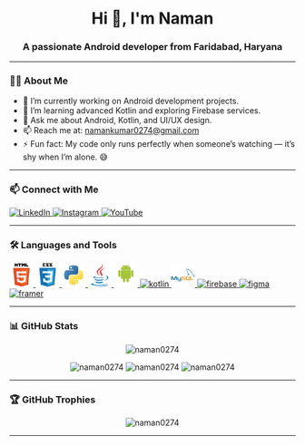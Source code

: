 <h1 align="center">Hi 👋, I'm Naman</h1>
<h3 align="center">A passionate Android developer from Faridabad, Haryana</h3>

---

### 🧑‍💻 About Me

- 🔭 I’m currently working on Android development projects.
- 🌱 I’m learning advanced Kotlin and exploring Firebase services.
- 💬 Ask me about Android, Kotlin, and UI/UX design.
- 📫 Reach me at: namankumar0274@gmail.com
- ⚡ Fun fact: My code only runs perfectly when someone’s watching — it’s shy when I’m alone. 😅
---
### 📫 Connect with Me

<p align="left">
  <a href="https://www.linkedin.com/in/naman0274" target="_blank">
    <img src="https://img.shields.io/badge/LinkedIn-0A66C2?style=for-the-badge&logo=linkedin&logoColor=white" alt="LinkedIn"/>
  </a>
  <a href="https://www.instagram.com/naman_kumar27" target="_blank">
    <img src="https://img.shields.io/badge/Instagram-E4405F?style=for-the-badge&logo=instagram&logoColor=white" alt="Instagram"/>
  </a>
  <a href="https://youtube.com/@naman_kumar2704" target="_blank">
    <img src="https://img.shields.io/badge/YouTube-FF0000?style=for-the-badge&logo=youtube&logoColor=white" alt="YouTube"/>
  </a>
</p>

---
### 🛠️ Languages and Tools


<p align="left">
  <a target="_blank" href="https://raw.githubusercontent.com/devicons/devicon/master/icons/html5/html5-original-wordmark.svg">
    <img src="https://raw.githubusercontent.com/devicons/devicon/master/icons/html5/html5-original-wordmark.svg" alt="html5" width="42" height="42" />
  </a>
  <a target="_blank" href="https://raw.githubusercontent.com/devicons/devicon/master/icons/css3/css3-original-wordmark.svg">
    <img src="https://raw.githubusercontent.com/devicons/devicon/master/icons/css3/css3-original-wordmark.svg" alt="css3" width="42" height="42" />
  </a>
  <a target="_blank" href="https://raw.githubusercontent.com/devicons/devicon/master/icons/python/python-original.svg">
    <img src="https://raw.githubusercontent.com/devicons/devicon/master/icons/python/python-original.svg" alt="python" width="42" height="42" />
  </a>
  <a target="_blank" href="https://raw.githubusercontent.com/devicons/devicon/master/icons/java/java-original.svg">
    <img src="https://raw.githubusercontent.com/devicons/devicon/master/icons/java/java-original.svg" alt="java" width="42" height="42" />
  </a>
  <a target="_blank" href="https://raw.githubusercontent.com/devicons/devicon/master/icons/android/android-original-wordmark.svg">
    <img src="https://raw.githubusercontent.com/devicons/devicon/master/icons/android/android-original-wordmark.svg" alt="android" width="42" height="42" />
  </a>
  <a target="_blank" href="https://www.vectorlogo.zone/logos/kotlinlang/kotlinlang-icon.svg">
    <img src="https://www.vectorlogo.zone/logos/kotlinlang/kotlinlang-icon.svg" alt="kotlin" width="42" height="42" />
  </a>
  <a target="_blank" href="https://raw.githubusercontent.com/devicons/devicon/master/icons/mysql/mysql-original-wordmark.svg">
    <img src="https://raw.githubusercontent.com/devicons/devicon/master/icons/mysql/mysql-original-wordmark.svg" alt="mysql" width="42" height="42" />
  </a>
  <a target="_blank" href="https://www.vectorlogo.zone/logos/firebase/firebase-icon.svg">
    <img src="https://www.vectorlogo.zone/logos/firebase/firebase-icon.svg" alt="firebase" width="42" height="42" />
  </a>
  <a target="_blank" href="https://www.vectorlogo.zone/logos/figma/figma-icon.svg">
    <img src="https://www.vectorlogo.zone/logos/figma/figma-icon.svg" alt="figma" width="42" height="42" />
  </a>
  <a target="_blank" href="https://www.vectorlogo.zone/logos/framer/framer-icon.svg">
    <img src="https://www.vectorlogo.zone/logos/framer/framer-icon.svg" alt="framer" width="42" height="42" />
  </a>
</p>

---

### 📊 GitHub Stats

<p align="center">
  <img src="https://komarev.com/ghpvc/?username=naman0274&label=Profile%20views&color=0e75b6&style=flat" alt="naman0274" />

</p>

<p align="center">
  <img src="https://github-readme-stats.vercel.app/api?username=naman0274&show_icons=true&locale=en" alt="naman0274" />
  <img src="https://github-readme-streak-stats.herokuapp.com/?user=naman0274&" alt="naman0274" />
  <img src="https://github-readme-stats.vercel.app/api/top-langs?username=naman0274&show_icons=true&locale=en&layout=compact" alt="naman0274" />
</p>

---

### 🏆 GitHub Trophies

<p align="center">
  <img src="https://github-profile-trophy.vercel.app/?username=naman0274" alt="naman0274" />
</p>

---

